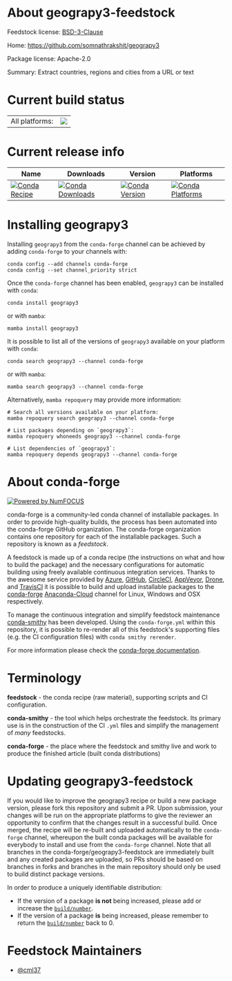 About geograpy3-feedstock
=========================

Feedstock license: [BSD-3-Clause](https://github.com/conda-forge/geograpy3-feedstock/blob/main/LICENSE.txt)

Home: https://github.com/somnathrakshit/geograpy3

Package license: Apache-2.0

Summary: Extract countries, regions and cities from a URL or text

Current build status
====================


<table><tr><td>All platforms:</td>
    <td>
      <a href="https://dev.azure.com/conda-forge/feedstock-builds/_build/latest?definitionId=15960&branchName=main">
        <img src="https://dev.azure.com/conda-forge/feedstock-builds/_apis/build/status/geograpy3-feedstock?branchName=main">
      </a>
    </td>
  </tr>
</table>

Current release info
====================

| Name | Downloads | Version | Platforms |
| --- | --- | --- | --- |
| [![Conda Recipe](https://img.shields.io/badge/recipe-geograpy3-green.svg)](https://anaconda.org/conda-forge/geograpy3) | [![Conda Downloads](https://img.shields.io/conda/dn/conda-forge/geograpy3.svg)](https://anaconda.org/conda-forge/geograpy3) | [![Conda Version](https://img.shields.io/conda/vn/conda-forge/geograpy3.svg)](https://anaconda.org/conda-forge/geograpy3) | [![Conda Platforms](https://img.shields.io/conda/pn/conda-forge/geograpy3.svg)](https://anaconda.org/conda-forge/geograpy3) |

Installing geograpy3
====================

Installing `geograpy3` from the `conda-forge` channel can be achieved by adding `conda-forge` to your channels with:

```
conda config --add channels conda-forge
conda config --set channel_priority strict
```

Once the `conda-forge` channel has been enabled, `geograpy3` can be installed with `conda`:

```
conda install geograpy3
```

or with `mamba`:

```
mamba install geograpy3
```

It is possible to list all of the versions of `geograpy3` available on your platform with `conda`:

```
conda search geograpy3 --channel conda-forge
```

or with `mamba`:

```
mamba search geograpy3 --channel conda-forge
```

Alternatively, `mamba repoquery` may provide more information:

```
# Search all versions available on your platform:
mamba repoquery search geograpy3 --channel conda-forge

# List packages depending on `geograpy3`:
mamba repoquery whoneeds geograpy3 --channel conda-forge

# List dependencies of `geograpy3`:
mamba repoquery depends geograpy3 --channel conda-forge
```


About conda-forge
=================

[![Powered by
NumFOCUS](https://img.shields.io/badge/powered%20by-NumFOCUS-orange.svg?style=flat&colorA=E1523D&colorB=007D8A)](https://numfocus.org)

conda-forge is a community-led conda channel of installable packages.
In order to provide high-quality builds, the process has been automated into the
conda-forge GitHub organization. The conda-forge organization contains one repository
for each of the installable packages. Such a repository is known as a *feedstock*.

A feedstock is made up of a conda recipe (the instructions on what and how to build
the package) and the necessary configurations for automatic building using freely
available continuous integration services. Thanks to the awesome service provided by
[Azure](https://azure.microsoft.com/en-us/services/devops/), [GitHub](https://github.com/),
[CircleCI](https://circleci.com/), [AppVeyor](https://www.appveyor.com/),
[Drone](https://cloud.drone.io/welcome), and [TravisCI](https://travis-ci.com/)
it is possible to build and upload installable packages to the
[conda-forge](https://anaconda.org/conda-forge) [Anaconda-Cloud](https://anaconda.org/)
channel for Linux, Windows and OSX respectively.

To manage the continuous integration and simplify feedstock maintenance
[conda-smithy](https://github.com/conda-forge/conda-smithy) has been developed.
Using the ``conda-forge.yml`` within this repository, it is possible to re-render all of
this feedstock's supporting files (e.g. the CI configuration files) with ``conda smithy rerender``.

For more information please check the [conda-forge documentation](https://conda-forge.org/docs/).

Terminology
===========

**feedstock** - the conda recipe (raw material), supporting scripts and CI configuration.

**conda-smithy** - the tool which helps orchestrate the feedstock.
                   Its primary use is in the construction of the CI ``.yml`` files
                   and simplify the management of *many* feedstocks.

**conda-forge** - the place where the feedstock and smithy live and work to
                  produce the finished article (built conda distributions)


Updating geograpy3-feedstock
============================

If you would like to improve the geograpy3 recipe or build a new
package version, please fork this repository and submit a PR. Upon submission,
your changes will be run on the appropriate platforms to give the reviewer an
opportunity to confirm that the changes result in a successful build. Once
merged, the recipe will be re-built and uploaded automatically to the
`conda-forge` channel, whereupon the built conda packages will be available for
everybody to install and use from the `conda-forge` channel.
Note that all branches in the conda-forge/geograpy3-feedstock are
immediately built and any created packages are uploaded, so PRs should be based
on branches in forks and branches in the main repository should only be used to
build distinct package versions.

In order to produce a uniquely identifiable distribution:
 * If the version of a package **is not** being increased, please add or increase
   the [``build/number``](https://docs.conda.io/projects/conda-build/en/latest/resources/define-metadata.html#build-number-and-string).
 * If the version of a package **is** being increased, please remember to return
   the [``build/number``](https://docs.conda.io/projects/conda-build/en/latest/resources/define-metadata.html#build-number-and-string)
   back to 0.

Feedstock Maintainers
=====================

* [@cml37](https://github.com/cml37/)

